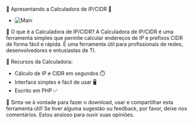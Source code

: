 🚀 Apresentando a Calculadora de IP/CIDR 🚀

- ![Main](https://github.com/MarcusTechs/Calculadora_IP/assets/138902771/9b1d16dc-87eb-4ebd-b893-91109f274004)

🔹 O que é a Calculadora de IP/CIDR?
A Calculadora de IP/CIDR é uma ferramenta simples que permite calcular endereços de IP e prefixos CIDR de forma fácil e rápida. É uma ferramenta útil para profissionais de redes, desenvolvedores e entusiastas de TI.

🔹 Recursos da Calculadora:
- Cálculo de IP e CIDR em segundos ⏱️
- Interface simples e fácil de usar 🖥️
- Escrito em PHP ✅

🔗 Sinta-se à vontade para fazer o download, usar e compartilhar esta ferramenta útil! Se tiver alguma sugestão ou feedback, por favor, deixe nos comentários. Estou ansioso para ouvir suas opiniões.
